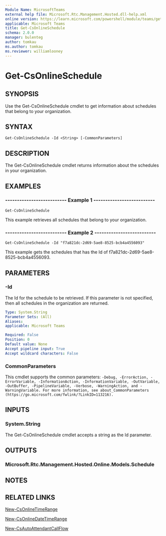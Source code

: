 ```yaml
---
Module Name: MicrosoftTeams
external help file: Microsoft.Rtc.Management.Hosted.dll-help.xml
online version: https://learn.microsoft.com/powershell/module/teams/get-csonlineschedule
applicable: Microsoft Teams
title: Get-CsOnlineSchedule
schema: 2.0.0
manager: bulenteg
author: tomkau
ms.author: tomkau
ms.reviewer: williamlooney
---
```


# Get-CsOnlineSchedule

## SYNOPSIS
Use the Get-CsOnlineSchedule cmdlet to get information about schedules that belong to your organization.

## SYNTAX

```
Get-CsOnlineSchedule -Id <String> [-CommonParameters]
```

## DESCRIPTION
The Get-CsOnlineSchedule cmdlet returns information about the schedules in your organization.

## EXAMPLES

### -------------------------- Example 1 --------------------------
```
Get-CsOnlineSchedule
```

This example retrieves all schedules that belong to your organization.

### -------------------------- Example 2 --------------------------
```
Get-CsOnlineSchedule -Id "f7a821dc-2d69-5ae8-8525-bcb4a4556093"
```

This example gets the schedules that has the Id of f7a821dc-2d69-5ae8-8525-bcb4a4556093.

## PARAMETERS

### -Id
The Id for the schedule to be retrieved. If this parameter is not specified, then all schedules in the organization are returned.

```yaml
Type: System.String
Parameter Sets: (All)
Aliases:
applicable: Microsoft Teams

Required: False
Position: 0
Default value: None
Accept pipeline input: True
Accept wildcard characters: False
```

### CommonParameters
This cmdlet supports the common parameters: `-Debug, -ErrorAction, -ErrorVariable, -InformationAction, -InformationVariable, -OutVariable, -OutBuffer, -PipelineVariable, -Verbose, -WarningAction, and -WarningVariable. For more information, see about_CommonParameters (https://go.microsoft.com/fwlink/?LinkID=113216).`

## INPUTS

### System.String
The Get-CsOnlineSchedule cmdlet accepts a string as the Id parameter.

## OUTPUTS

### Microsoft.Rtc.Management.Hosted.Online.Models.Schedule


## NOTES

## RELATED LINKS

[New-CsOnlineTimeRange](New-CsOnlineTimeRange.md)

[New-CsOnlineDateTimeRange](New-CsOnlineDateTimeRange.md)

[New-CsAutoAttendantCallFlow](New-CsAutoAttendantCallFlow.md)
